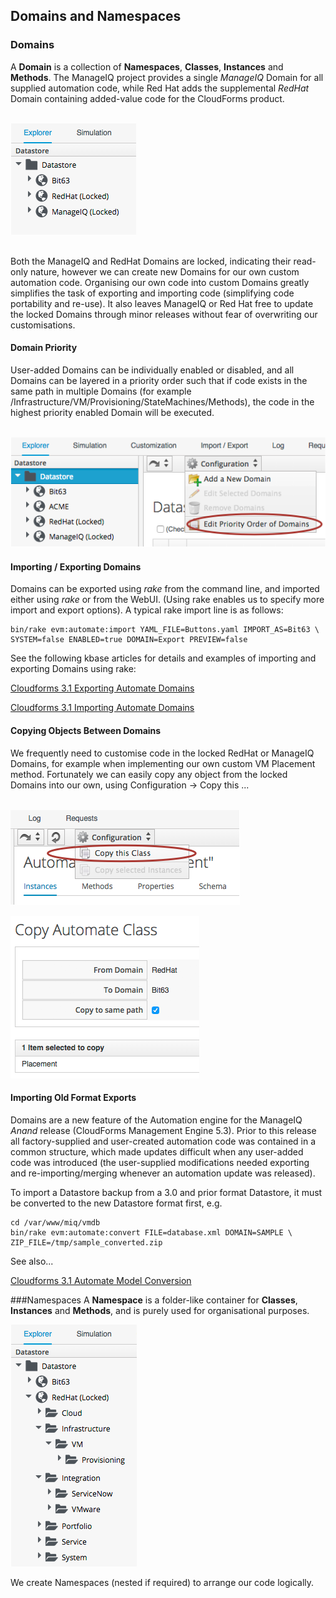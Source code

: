 ## Domains and Namespaces

### Domains
A **Domain** is a collection of **Namespaces**, **Classes**, **Instances** and **Methods**. The ManageIQ project provides a single _ManageIQ_ Domain for all supplied automation code, while Red Hat adds the supplemental _RedHat_ Domain containing added-value code for the CloudForms product.
<br> <br>

![Screenshot](images/screenshot1.png)

<br>
Both the ManageIQ and RedHat Domains are locked, indicating their read-only nature, however we can create new Domains for our own custom automation code. Organising our own code into custom Domains greatly simplifies the task of exporting and importing code (simplifying code portability and re-use). It also leaves ManageIQ or Red Hat free to update the locked Domains through minor releases without fear of overwriting our customisations.

#### Domain Priority
User-added Domains can be individually enabled or disabled, and all Domains can be layered in a priority order such that if code exists in the same path in multiple Domains (for example /Infrastructure/VM/Provisioning/StateMachines/Methods), the code in the highest priority enabled Domain will be executed.
<br> <br>

![Screenshot](images/screenshot9.png)


#### Importing / Exporting Domains
Domains can be exported using _rake_ from the command line, and imported either using _rake_ or from the WebUI. (Using rake enables us to specify more import and export options). A typical rake import line is as follows:

```
bin/rake evm:automate:import YAML_FILE=Buttons.yaml IMPORT_AS=Bit63 \
SYSTEM=false ENABLED=true DOMAIN=Export PREVIEW=false
```

See the following kbase articles for details and examples of importing and exporting Domains using rake:

[Cloudforms 3.1 Exporting Automate Domains](https://access.redhat.com/solutions/1225313)

[Cloudforms 3.1 Importing Automate Domains](https://access.redhat.com/solutions/1225383)

#### Copying Objects Between Domains

We frequently need to customise code in the locked RedHat or ManageIQ Domains, for example when implementing our own custom VM Placement method. Fortunately we can easily copy any object from the locked Domains into our own, using Configuration -> Copy this ...
<br> <br>

![Screenshot](images/screenshot10.png)


![Screenshot](images/screenshot3.png)

#### Importing Old Format Exports

Domains are a new feature of the Automation engine for the ManageIQ _Anand_ release (CloudForms Management Engine 5.3). Prior to this release all factory-supplied and user-created automation code was contained in a common structure, which made updates difficult when any user-added code was introduced (the user-supplied modifications needed exporting and re-importing/merging whenever an automation update was released).

To import a Datastore backup from a 3.0 and prior format Datastore, it must be converted to the new Datastore format first, e.g.

```
cd /var/www/miq/vmdb
bin/rake evm:automate:convert FILE=database.xml DOMAIN=SAMPLE \
ZIP_FILE=/tmp/sample_converted.zip
```

See also...

[Cloudforms 3.1 Automate Model Conversion](https://access.redhat.com/solutions/1225413)

###Namespaces
A **Namespace** is a folder-like container for **Classes**, **Instances** and **Methods**, and is purely used for organisational purposes.

![Screenshot](images/screenshot2.png)

We create Namespaces (nested if required) to arrange our code logically.
